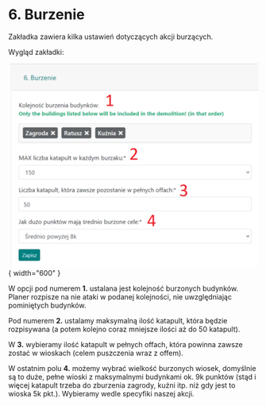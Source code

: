 # 6. Burzenie

Zakładka zawiera kilka ustawień dotyczących akcji burzących.

Wygląd zakładki:

![alt text](image-8.png){ width="600" }

W opcji pod numerem **1.** ustalana jest kolejność burzonych budynków. Planer rozpisze na nie ataki w podanej kolejności, nie uwzględniając pominiętych budynków. 

Pod numerem **2.** ustalamy maksymalną ilość katapult, która będzie rozpisywana (a potem kolejno coraz mniejsze ilości aż do 50 katapult). 

W **3.** wybieramy ilość katapult w pełnych offach, która powinna zawsze zostać w wioskach (celem puszczenia wraz z offem). 

W ostatnim polu **4.** możemy wybrać wielkość burzonych wiosek, domyślnie są to duże, pełne wioski z maksymalnymi budynkami ok. 9k punktów (stąd i więcej katapult trzeba do zburzenia zagrody, kuźni itp. niż gdy jest to wioska 5k pkt.). Wybieramy wedle specyfiki naszej akcji.